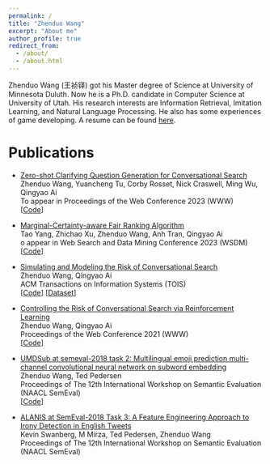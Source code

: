 ```yaml
---
permalink: /
title: "Zhenduo Wang"
excerpt: "About me"
author_profile: true
redirect_from: 
  - /about/
  - /about.html
---
```


Zhenduo Wang (王祯铎) got his Master degree of Science at University of Minnesota Duluth. Now he is a Ph.D. candidate in Computer Science at University of Utah. His research interests are Information Retrieval, Imitation Learning, and Natural Language Processing. He also has some experiences of game developing. A resume can be found [here](https://github.com/zhenduow/zhenduow.github.io/blob/master/files/Resume.pdf).

Publications
======
* [Zero-shot Clarifying Question Generation for Conversational Search](https://arxiv.org/abs/2301.12660)\
  Zhenduo Wang, Yuancheng Tu, Corby Rosset, Nick Craswell, Ming Wu, Qingyao Ai\
  To appear in Proceedings of the Web Conference 2023 (WWW)\
  [[Code](https://github.com/zhenduow/ZeroshotCQGen)]


* [Marginal-Certainty-aware Fair Ranking Algorithm](https://arxiv.org/abs/2212.09031)\
  Tao Yang, Zhichao Xu, Zhenduo Wang, Anh Tran, Qingyao Ai\
  o appear in Web Search and Data Mining Conference 2023 (WSDM)\
  [[Code](https://github.com/Taosheng-ty/WSDM23-MCFair)]
  

* [Simulating and Modeling the Risk of Conversational Search](https://dl.acm.org/doi/10.1145/3507357)\
  Zhenduo Wang, Qingyao Ai\
  ACM Transactions on Information Systems (TOIS)\
  [[Code](https://github.com/zhenduow/conversationalQA)]
  [[Dataset](https://drive.google.com/drive/folders/1k6podDEmIY5x2NYpmgg48M6zKYCSUYyt)]


* [Controlling the Risk of Conversational Search via Reinforcement Learning](https://dl.acm.org/doi/abs/10.1145/3442381.3449893)\
  Zhenduo Wang, Qingyao Ai\
  Proceedings of the Web Conference 2021 (WWW)\
  [[Code](https://github.com/zhenduow/conversationalQA)]
  
* [UMDSub at semeval-2018 task 2: Multilingual emoji prediction multi-channel convolutional neural network on subword embedding](https://arxiv.org/abs/1805.10274)\
  Zhenduo Wang, Ted Pedersen\
  Proceedings of The 12th International Workshop on Semantic Evaluation (NAACL SemEval)\
  [[Code](https://github.com/zhenduow/Semeval2018-Task2-Emoji-Prediction)]
  
* [ALANIS at SemEval-2018 Task 3: A Feature Engineering Approach to Irony Detection in English Tweets](https://aclanthology.org/S18-1082.pdf)\
  Kevin Swanberg, M Mirza, Ted Pedersen, Zhenduo Wang\
  Proceedings of The 12th International Workshop on Semantic Evaluation (NAACL SemEval)
